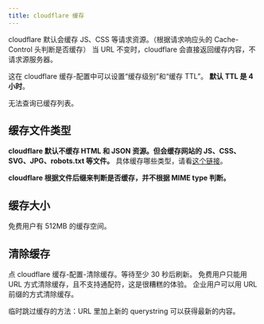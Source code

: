 ```yaml
---
title: cloudflare 缓存
---
```



cloudflare 默认会缓存 JS、CSS 等请求资源。（根据请求响应头的 Cache-Control 头判断是否缓存）
当 URL 不变时，cloudflare 会直接返回缓存内容，不请求源服务器。

这在 cloudflare 缓存-配置中可以设置“缓存级别”和“缓存 TTL”。 **默认 TTL 是 4 小时**。

无法查询已缓存列表。

## 缓存文件类型

**cloudflare 默认不缓存 HTML 和 JSON 资源。但会缓存网站的 JS、CSS、SVG、JPG、robots.txt 等文件。**
具体缓存哪些类型，请看[这个链接](https://developers.cloudflare.com/cache/concepts/default-cache-behavior/#default-cached-file-extensions)。

**cloudflare 根据文件后缀来判断是否缓存，并不根据 MIME type 判断。**

## 缓存大小

免费用户有 512MB 的缓存空间。

## 清除缓存

点 cloudflare 缓存-配置-清除缓存。等待至少 30 秒后刷新。
免费用户只能用 URL 方式清除缓存，且不支持通配符，这是很糟糕的体验。
企业用户可以用 URL 前缀的方式清除缓存。

临时跳过缓存的方法：URL 里加上新的 querystring 可以获得最新的内容。
